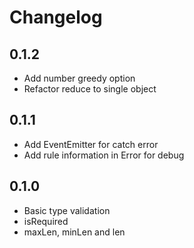 # Changelog

## 0.1.2

- Add number greedy option
- Refactor reduce to single object

## 0.1.1

- Add EventEmitter for catch error
- Add rule information in Error for debug

## 0.1.0

- Basic type validation
- isRequired
- maxLen, minLen and len

